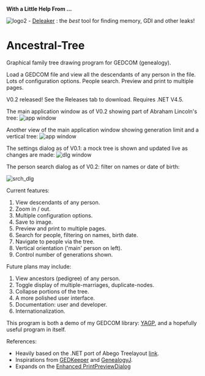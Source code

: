 **With a Little Help From ...**

![logo2](https://github.com/fire-eggs/yagp/blob/master/Files/deleaker_logo.png) - [Deleaker](https://www.deleaker.com) : the _best_ tool for finding memory, GDI and other leaks!

# Ancestral-Tree
Graphical family tree drawing program for GEDCOM (genealogy).

Load a GEDCOM file and view all the descendants of any person in the file. Lots of configuration options. People search. Preview and 
print to multiple pages.

V0.2 released! See the Releases tab to download. Requires .NET V4.5.

The main application window as of V0.2 showing part of Abraham Lincoln's tree:
![app window](app20190311.PNG)

Another view of the main application window showing generation limit and a vertical tree:
![app window](app20190311_2.PNG)

The settings dialog as of V0.1: a mock tree is shown and updated live as changes are made:
![dlg window](dlg20180816.PNG)

The person search dialog as of V0.2: filter on names or date of birth:

![srch_dlg](srchdlg20190311.PNG)

Current features:
1. View descendants of any person.
2. Zoom in / out.
3. Multiple configuration options.
4. Save to image.
5. Preview and print to multiple pages.
6. Search for people, filtering on names, birth date.
7. Navigate to people via the tree.
8. Vertical orientation ('main' person on left).
9. Control number of generations shown.

Future plans may include:
1. View ancestors (pedigree) of any person.
5. Toggle display of multiple-marriages, duplicate-nodes.
6. Collapse portions of the tree.
8. A more polished user interface.
9. Documentation: user and developer.
1. Internationalization.

This program is both a demo of my GEDCOM library: [YAGP](https://github.com/fire-eggs/yagp), and a hopefully useful program in itself.

References:
- Heavily based on the .NET port of Abego Treelayout [link](https://sourceforge.net/projects/citexplore-code-treelayout/).
- Inspirations from [GEDKeeper](https://github.com/Serg-Norseman/GEDKeeper) and [GenealogyJ](https://genj.sourceforge.net).
- Expands on the [Enhanced PrintPreviewDialog](https://www.codeproject.com/Articles/35838/An-Enhanced-PrintPreviewDialog)
